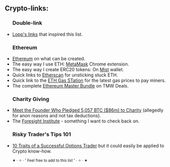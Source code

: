<h2> Crypto-links: </h2>

<ul>
  <h3>Double-link</h3>
<li><a href="https://lopp.net/bitcoin.html">Lopp's links</a> that inspired this list.
</ul>

<ul>
  <h3>Ethereum</h3>
<li><a href="https://www.ethereum.org">Ethereum</a> on what can be created.
<li>The easy way I use ETH: <a href="https://metamask.io">MetaMask</a> Chrome extension.
<li>The easy way I create ERC20 tokens: On <a href="https://github.com/ethereum/mist/releases">Mist</a> wallet.
<li>Quick links to <a href="https://etherscan.io/">Etherscan</a> for unsticking stuck ETH.
<li>Quick link to the <a href="https://ethgasstation.info">ETH Gas STation</a> for the latest gas prices to pay miners.
<li>The complete <a href="https://deals.thenextweb.com/sales/the-complete-blockchain-bundle">Ethereum Master Bundle</a> on TMW Deals.
</ul>

<ul>
  <h3>Charity Giving</h3>
<li><a href="https://hackernoon.com/meet-the-founder-who-pledged-5-057-btc-86m-to-charity-688685e922f6"> Meet the Founder Who Pledged 5,057 BTC ($86m) to Charity</a> (allegedly for anon reasons and not tax deductions).
<li>The <a href="https://foresight.org/?ref=hackernoon">Foresight Institute</a> - something I want to check back on.
</ul>

<ul>
  <h3>Risky Trader's Tips 101</h3>
<li><a href="https://www.investopedia.com/articles/optioninvestor/11/how-to-be-a-successful-options-trader.asp"> 10 Traits of a Successful Options Trader</a> but it could easily be applied to Crypto know-how.

<br>

<small>✷ · ✧ · ˚ Feel free to add to this list ˚ · ✧ · ✷</small>
